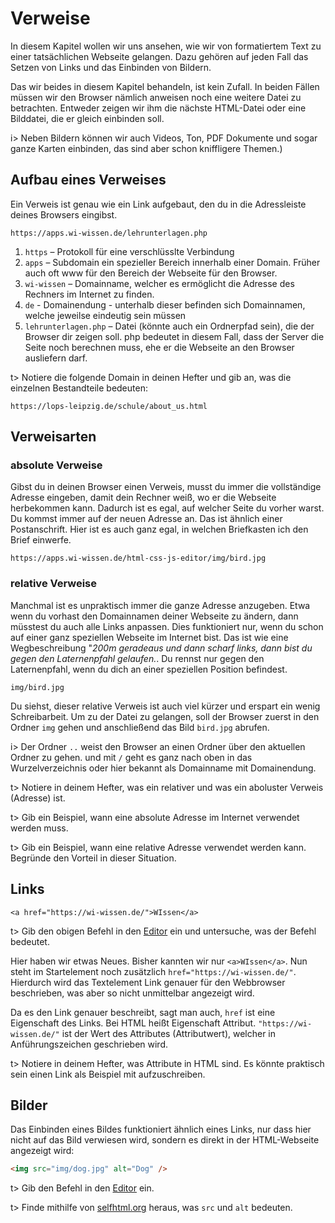 # Verweise

In diesem Kapitel wollen wir uns ansehen, wie wir von formatiertem Text zu einer tatsächlichen Webseite gelangen. Dazu gehören auf jeden Fall das Setzen von Links und das Einbinden von Bildern.

Das wir beides in diesem Kapitel behandeln, ist kein Zufall. In beiden Fällen müssen wir den Browser nämlich anweisen noch eine weitere Datei zu betrachten. Entweder zeigen wir ihm die nächste HTML-Datei oder eine Bilddatei, die er gleich einbinden soll.

i> Neben Bildern können wir auch Videos, Ton, PDF Dokumente und sogar ganze Karten einbinden, das sind aber schon kniffligere Themen.)

## Aufbau eines Verweises

Ein Verweis ist genau wie ein Link aufgebaut, den du in die Adressleiste deines Browsers eingibst.

```
https://apps.wi-wissen.de/lehrunterlagen.php
```

1. `https` – Protokoll für eine verschlüsslte Verbindung
2. `apps` – Subdomain ein spezieller Bereich innerhalb einer Domain. Früher auch oft www für den Bereich der Webseite für den Browser.
3. `wi-wissen` – Domainname, welcher es ermöglicht die Adresse des Rechners im Internet zu finden.
4. `de` - Domainendung - unterhalb dieser befinden sich Domainnamen, welche jeweilse eindeutig sein müssen
5. `lehrunterlagen.php` – Datei (könnte auch ein 
   Ordnerpfad sein), die der Browser dir zeigen soll. php bedeutet in diesem
    Fall, dass der Server die Seite noch berechnen muss, ehe er die 
   Webseite an den Browser ausliefern darf.

t> Notiere die folgende Domain in deinen Hefter und gib an, was die einzelnen Bestandteile bedeuten: 

```
https://lops-leipzig.de/schule/about_us.html
```

## Verweisarten

### absolute Verweise

Gibst du in deinen Browser einen Verweis, musst du immer die vollständige Adresse eingeben, damit dein Rechner weiß, wo er die Webseite herbekommen kann. Dadurch ist es egal, auf welcher Seite du vorher warst. Du kommst immer auf der neuen Adresse an. Das ist ähnlich einer Postanschrift. Hier ist es auch ganz egal, in welchen Briefkasten ich den Brief einwerfe.					

```
https://apps.wi-wissen.de/html-css-js-editor/img/bird.jpg
```

### relative Verweise

Manchmal ist es unpraktisch immer die ganze Adresse anzugeben. Etwa wenn
 du vorhast den Domainnamen deiner Webseite zu ändern, dann müsstest du 
auch alle Links anpassen. Dies funktioniert nur, wenn du schon auf einer ganz speziellen Webseite im Internet bist. Das ist wie eine Wegbeschreibung "*200m geradeaus und dann scharf links, dann bist du gegen den Laternenpfahl gelaufen.*. Du rennst nur gegen den Laternenpfahl, wenn du dich an einer speziellen Position befindest.					

```
img/bird.jpg
```

Du siehst, dieser relative Verweis ist auch viel kürzer und erspart ein wenig Schreibarbeit. Um zu der Datei zu gelangen, soll der Browser zuerst in den Ordner `img` gehen und anschließend das Bild `bird.jpg` abrufen. 

i> Der Ordner `..` weist den Browser an einen Ordner über den aktuellen Ordner zu gehen. und mit `/` geht es ganz nach oben in das Wurzelverzeichnis oder hier bekannt als Domainname mit Domainendung.

t> Notiere in deinem Hefter, was ein relativer und was ein aboluster Verweis (Adresse) ist.

t>  Gib ein Beispiel, wann eine absolute Adresse im Internet verwendet werden muss.

t>  Gib ein Beispiel, wann eine relative Adresse verwendet werden kann. Begründe den Vorteil in dieser Situation.

## Links

```
<a href="https://wi-wissen.de/">WIssen</a>
```

t> Gib den obigen Befehl in den [Editor](https://apps.wi-wissen.de/html-css-js-editor/) ein und untersuche, was der Befehl bedeutet.

Hier haben wir etwas Neues. Bisher kannten wir nur `<a>WIssen</a>`. Nun steht im Startelement noch zusätzlich `href="https://wi-wissen.de/"`. Hierdurch wird das Textelement Link genauer für den Webbrowser beschrieben, was aber so nicht unmittelbar angezeigt wird.

Da es den Link genauer beschreibt, sagt man auch, `href` ist eine Eigenschaft des Links. Bei HTML heißt Eigenschaft Attribut. `"https://wi-wissen.de/"` ist der Wert des Attributes (Attributwert), welcher in Anführungszeichen geschrieben wird.

t> Notiere in deinem Hefter, was Attribute in HTML sind. Es könnte praktisch sein einen Link als Beispiel mit aufzuschreiben.

## Bilder

Das Einbinden eines Bildes funktioniert ähnlich eines Links, nur dass hier nicht auf das Bild verwiesen wird, sondern es direkt in der HTML-Webseite angezeigt wird:

```html
<img src="img/dog.jpg" alt="Dog" />
```

t>  Gib den Befehl in den [Editor](https://apps.wi-wissen.de/html-css-js-editor/) ein.

t>  Finde mithilfe von [selfhtml.org](https://wiki.selfhtml.org/wiki/Img) heraus, was `src` und `alt` bedeuten.